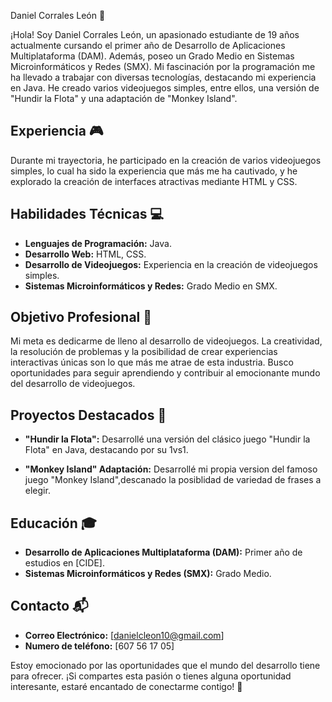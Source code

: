 
Daniel Corrales León 🚀

¡Hola! Soy Daniel Corrales León, un apasionado estudiante de 19 años actualmente cursando el primer año de Desarrollo de Aplicaciones Multiplataforma (DAM). Además, poseo un Grado Medio en Sistemas Microinformáticos y Redes (SMX). Mi fascinación por la programación me ha llevado a trabajar con diversas tecnologías, destacando mi experiencia en Java. He creado varios videojuegos simples, entre ellos, una versión de "Hundir la Flota" y una adaptación de "Monkey Island".

## Experiencia 🎮

Durante mi trayectoria, he participado en la creación de varios videojuegos simples, lo cual ha sido la experiencia que más me ha cautivado, y he explorado la creación de interfaces atractivas mediante HTML y CSS.

## Habilidades Técnicas 💻

- **Lenguajes de Programación:** Java.
- **Desarrollo Web:** HTML, CSS.
- **Desarrollo de Videojuegos:** Experiencia en la creación de videojuegos simples.
- **Sistemas Microinformáticos y Redes:** Grado Medio en SMX.
  
## Objetivo Profesional 🎯

Mi meta es dedicarme de lleno al desarrollo de videojuegos. La creatividad, la resolución de problemas y la posibilidad de crear experiencias interactivas únicas son lo que más me atrae de esta industria. Busco oportunidades para seguir aprendiendo y contribuir al emocionante mundo del desarrollo de videojuegos.

## Proyectos Destacados 🌟

- **"Hundir la Flota":** Desarrollé una versión del clásico juego "Hundir la Flota" en Java, destacando por su 1vs1.

- **"Monkey Island" Adaptación:** Desarrollé mi propia version del famoso juego "Monkey Island",descanado la posiblidad de variedad de frases a elegir.

## Educación 🎓

- **Desarrollo de Aplicaciones Multiplataforma (DAM):** Primer año de estudios en [CIDE].
- **Sistemas Microinformáticos y Redes (SMX):** Grado Medio.

## Contacto 📬

- **Correo Electrónico:** [danielcleon10@gmail.com]
- **Numero de teléfono:** [607 56 17 05]

Estoy emocionado por las oportunidades que el mundo del desarrollo tiene para ofrecer. ¡Si compartes esta pasión o tienes alguna oportunidad interesante, estaré encantado de conectarme contigo! 🤝
